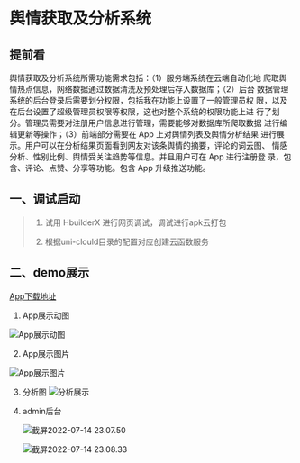 # 舆情获取及分析系统

## 提前看

舆情获取及分析系统所需功能需求包括：（1）服务端系统在云端自动化地 爬取舆情热点信息，网络数据通过数据清洗及预处理后存入数据库；（2）后台 数据管理系统的后台登录后需要划分权限，包括我在功能上设置了一般管理员权 限，以及在后台设置了超级管理员权限等权限，这也对整个系统的权限功能上进 行了划分。管理员需要对注册用户信息进行管理，需要能够对数据库所爬取数据 进行编辑更新等操作；（3）前端部分需要在 App 上对舆情列表及舆情分析结果 进行展示。用户可以在分析结果页面看到网友对该条舆情的摘要，评论的词云图、 情感分析、性别比例、舆情受关注趋势等信息。并且用户可在 App 进行注册登 录，包含、评论、点赞、分享等功能。包含 App 升级推送功能。

## 一、调试启动

> 1. 试用 HbuilderX 进行网页调试，调试进行apk云打包
>
> 2. 根据uni-clould目录的配置对应创建云函数服务

## 二、demo展示

[App下载地址](https://vkceyugu.cdn.bspapp.com/VKCEYUGU-30331736-ca44-457d-9711-10cf04b51729/a8333895-b52b-41a1-b48e-f40382fc1b26.apk)

1. App展示动图

![App展示动图](https://image.hansking.cn/uPic/202207/Kapture%202022-07-14%20at%2023.54.02-VtsHvP.gif)

2. App展示图片

![App展示图片](https://image.hansking.cn/uPic/202207/%E6%88%AA%E5%B1%8F2022-07-14%2023.57.55-ZqPrap.png)

3. 分析图
![分析展示](https://image.hansking.cn/uPic/202207/%E6%88%AA%E5%B1%8F2022-07-15%2000.00.24-38omrE.png)

4. admin后台

   ![截屏2022-07-14 23.07.50](https://image.hansking.cn/uPic/202207/%E6%88%AA%E5%B1%8F2022-07-14%2023.07.50-VFTE8h.png)

   ![截屏2022-07-14 23.08.33](https://image.hansking.cn/uPic/202207/%E6%88%AA%E5%B1%8F2022-07-14%2023.08.33-w8hWCC.png)

